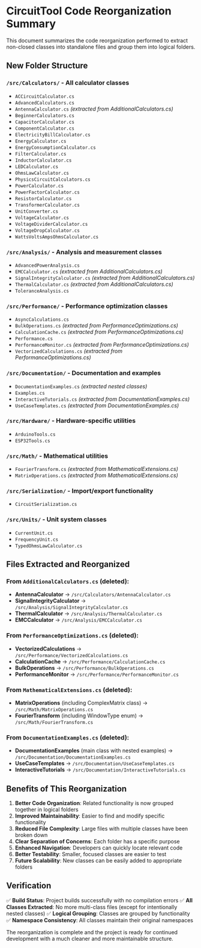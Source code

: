 # CircuitTool Code Reorganization Summary

This document summarizes the code reorganization performed to extract non-closed classes into standalone files and group them into logical folders.

## New Folder Structure

### `/src/Calculators/` - All calculator classes
- `ACCircuitCalculator.cs`
- `AdvancedCalculators.cs`
- `AntennaCalculator.cs` *(extracted from AdditionalCalculators.cs)*
- `BeginnerCalculators.cs`
- `CapacitorCalculator.cs`
- `ComponentCalculator.cs`
- `ElectricityBillCalculator.cs`
- `EnergyCalculator.cs`
- `EnergyConsumptionCalculator.cs`
- `FilterCalculator.cs`
- `InductorCalculator.cs`
- `LEDCalculator.cs`
- `OhmsLawCalculator.cs`
- `PhysicsCircuitCalculators.cs`
- `PowerCalculator.cs`
- `PowerFactorCalculator.cs`
- `ResistorCalculator.cs`
- `TransformerCalculator.cs`
- `UnitConverter.cs`
- `VoltageCalculator.cs`
- `VoltageDividerCalculator.cs`
- `VoltageDropCalculator.cs`
- `WattsVoltsAmpsOhmsCalculator.cs`

### `/src/Analysis/` - Analysis and measurement classes
- `AdvancedPowerAnalysis.cs`
- `EMCCalculator.cs` *(extracted from AdditionalCalculators.cs)*
- `SignalIntegrityCalculator.cs` *(extracted from AdditionalCalculators.cs)*
- `ThermalCalculator.cs` *(extracted from AdditionalCalculators.cs)*
- `ToleranceAnalysis.cs`

### `/src/Performance/` - Performance optimization classes
- `AsyncCalculations.cs`
- `BulkOperations.cs` *(extracted from PerformanceOptimizations.cs)*
- `CalculationCache.cs` *(extracted from PerformanceOptimizations.cs)*
- `Performance.cs`
- `PerformanceMonitor.cs` *(extracted from PerformanceOptimizations.cs)*
- `VectorizedCalculations.cs` *(extracted from PerformanceOptimizations.cs)*

### `/src/Documentation/` - Documentation and examples
- `DocumentationExamples.cs` *(extracted nested classes)*
- `Examples.cs`
- `InteractiveTutorials.cs` *(extracted from DocumentationExamples.cs)*
- `UseCaseTemplates.cs` *(extracted from DocumentationExamples.cs)*

### `/src/Hardware/` - Hardware-specific utilities
- `ArduinoTools.cs`
- `ESP32Tools.cs`

### `/src/Math/` - Mathematical utilities
- `FourierTransform.cs` *(extracted from MathematicalExtensions.cs)*
- `MatrixOperations.cs` *(extracted from MathematicalExtensions.cs)*

### `/src/Serialization/` - Import/export functionality
- `CircuitSerialization.cs`

### `/src/Units/` - Unit system classes
- `CurrentUnit.cs`
- `FrequencyUnit.cs`
- `TypedOhmsLawCalculator.cs`

## Files Extracted and Reorganized

### From `AdditionalCalculators.cs` (deleted):
- **AntennaCalculator** → `/src/Calculators/AntennaCalculator.cs`
- **SignalIntegrityCalculator** → `/src/Analysis/SignalIntegrityCalculator.cs`
- **ThermalCalculator** → `/src/Analysis/ThermalCalculator.cs`
- **EMCCalculator** → `/src/Analysis/EMCCalculator.cs`

### From `PerformanceOptimizations.cs` (deleted):
- **VectorizedCalculations** → `/src/Performance/VectorizedCalculations.cs`
- **CalculationCache** → `/src/Performance/CalculationCache.cs`
- **BulkOperations** → `/src/Performance/BulkOperations.cs`
- **PerformanceMonitor** → `/src/Performance/PerformanceMonitor.cs`

### From `MathematicalExtensions.cs` (deleted):
- **MatrixOperations** (including ComplexMatrix class) → `/src/Math/MatrixOperations.cs`
- **FourierTransform** (including WindowType enum) → `/src/Math/FourierTransform.cs`

### From `DocumentationExamples.cs` (deleted):
- **DocumentationExamples** (main class with nested examples) → `/src/Documentation/DocumentationExamples.cs`
- **UseCaseTemplates** → `/src/Documentation/UseCaseTemplates.cs`
- **InteractiveTutorials** → `/src/Documentation/InteractiveTutorials.cs`

## Benefits of This Reorganization

1. **Better Code Organization**: Related functionality is now grouped together in logical folders
2. **Improved Maintainability**: Easier to find and modify specific functionality
3. **Reduced File Complexity**: Large files with multiple classes have been broken down
4. **Clear Separation of Concerns**: Each folder has a specific purpose
5. **Enhanced Navigation**: Developers can quickly locate relevant code
6. **Better Testability**: Smaller, focused classes are easier to test
7. **Future Scalability**: New classes can be easily added to appropriate folders

## Verification

✅ **Build Status**: Project builds successfully with no compilation errors
✅ **All Classes Extracted**: No more multi-class files (except for intentionally nested classes)
✅ **Logical Grouping**: Classes are grouped by functionality
✅ **Namespace Consistency**: All classes maintain their original namespaces

The reorganization is complete and the project is ready for continued development with a much cleaner and more maintainable structure.
